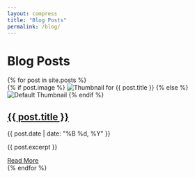 ```yaml
---
layout: compress
title: "Blog Posts"
permalink: /blog/
---
```


<div class="blog-posts-container">
  <h1>Blog Posts</h1>
  <div class="posts-grid">
    {% for post in site.posts %}
      <div class="post-card">
        <div class="post-thumbnail">
          <!-- You can use the 'image' front matter in each post or a default image -->
          {% if post.image %}
            <img src="{{ post.image }}" alt="Thumbnail for {{ post.title }}">
          {% else %}
            <img src="/assets/default-thumbnail.jpg" alt="Default Thumbnail">
          {% endif %}
        </div>
        <div class="post-content">
          <h2><a href="{{ post.url | relative_url }}">{{ post.title }}</a></h2>
          <p class="post-date">{{ post.date | date: "%B %d, %Y" }}</p>
          <p class="post-excerpt">{{ post.excerpt }}</p>
          <a class="read-more" href="{{ post.url | relative_url }}">Read More</a>
        </div>
      </div>
    {% endfor %}
  </div>
</div>

